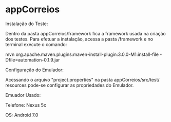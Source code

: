 # appCorreios

Instalação do Teste:

Dentro da pasta appCorreios/framework fica a framework usada na criação dos testes.
Para efetuar a instalação, acessa a pasta /framework e no terminal execute o comando:

mvn org.apache.maven.plugins:maven-install-plugin:3.0.0-M1:install-file  -Dfile=automation-0.1.9.jar

Configuração do Emulador:

Acessando o arquivo "project.properties" na pasta ⁨appCorreios⁩/⁨src⁩/⁨test⁩/⁨resources⁩ pode-se configurar as propriedades do Emulador.

Emuador Usado:

Telefone: Nexus 5x

OS: Android 7.0
